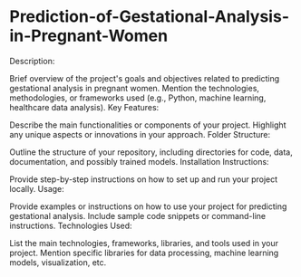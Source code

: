 # Prediction-of-Gestational-Analysis-in-Pregnant-Women

Description:

Brief overview of the project's goals and objectives related to predicting gestational analysis in pregnant women.
Mention the technologies, methodologies, or frameworks used (e.g., Python, machine learning, healthcare data analysis).
Key Features:

Describe the main functionalities or components of your project.
Highlight any unique aspects or innovations in your approach.
Folder Structure:

Outline the structure of your repository, including directories for code, data, documentation, and possibly trained models.
Installation Instructions:

Provide step-by-step instructions on how to set up and run your project locally.
Usage:

Provide examples or instructions on how to use your project for predicting gestational analysis.
Include sample code snippets or command-line instructions.
Technologies Used:

List the main technologies, frameworks, libraries, and tools used in your project.
Mention specific libraries for data processing, machine learning models, visualization, etc.
